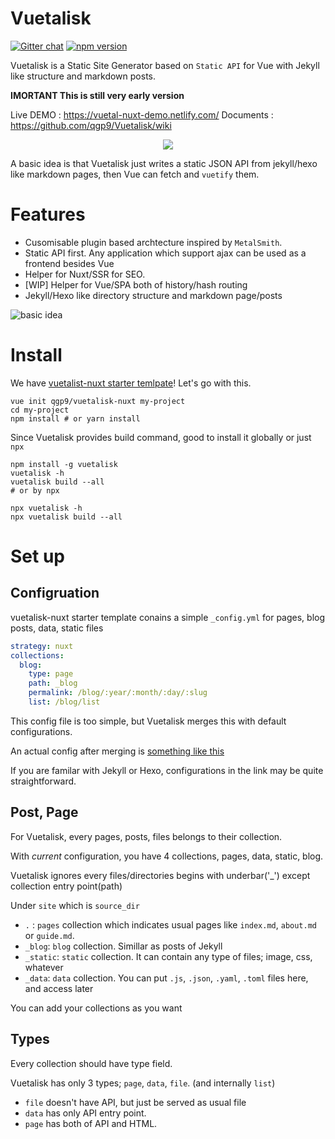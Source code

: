 # Vuetalisk
[![Gitter chat](https://badges.gitter.im/qgp9/Vuetalisk.png)](https://gitter.im/qgp9/Vuetalisk)
[![npm version](https://badge.fury.io/js/vuetalisk.svg)](https://badge.fury.io/js/vuetalisk)

Vuetalisk is a Static Site Generator based on `Static API` for  Vue with Jekyll like structure and markdown posts.

**IMORTANT This is still very early version**

Live DEMO : https://vuetal-nuxt-demo.netlify.com/
Documents : https://github.com/qgp9/Vuetalisk/wiki

<p align="center"> <img src="http://i.imgur.com/3QUaAyo.png"> </p>

A basic idea is that Vuetalisk just writes a static JSON API from jekyll/hexo like markdown pages,
then Vue can fetch and `vuetify` them.

# Features
* Cusomisable plugin based archtecture inspired by `MetalSmith`.
* Static API first. Any application which support ajax can be used as a frontend besides Vue
* Helper for Nuxt/SSR for SEO.
* [WIP] Helper for Vue/SPA both of history/hash routing
* Jekyll/Hexo like directory structure and markdown page/posts 

![basic idea](http://i.imgur.com/VxE4bG4.png)


# Install

We have [vuetalist-nuxt starter temlpate](https://github.com/qgp9/vuetalisk-nuxt)! Let's go with this.

```
vue init qgp9/vuetalisk-nuxt my-project
cd my-project
npm install # or yarn install
```

Since Vuetalisk provides build command, good to install it globally or just `npx`
```
npm install -g vuetalisk
vuetalisk -h
vuetalisk build --all
# or by npx

npx vuetalisk -h
npx vuetalisk build --all
```

# Set up

## Configruation
vuetalisk-nuxt starter template conains a simple `_config.yml` for pages, blog posts, data, static files
```yaml
strategy: nuxt
collections:
  blog:
    type: page
    path: _blog
    permalink: /blog/:year/:month/:day/:slug
    list: /blog/list
```
This config file is too simple, but Vuetalisk merges this with default configurations.

An actual config after merging is [something like this](https://gist.github.com/qgp9/75e59b3ca54f061e61d6512d64766f74)

If you are familar with Jekyll or Hexo, configurations in the link may be quite straightforward.

## Post, Page
For Vuetalisk, every pages, posts, files belongs to their collection.

With *current* configuration, you have 4 collections, pages, data, static, blog.

Vuetalisk ignores every files/directories begins with underbar('_') except collection entry point(path)

Under `site` which is `source_dir`
* `.` : `pages` collection which indicates usual pages like `index.md`, `about.md` or `guide.md`. 
* `_blog`: `blog` collection. Simillar as posts of Jekyll
* `_static`: `static` collection. It can contain any type of files; image, css, whatever
* `_data`: `data` collection. You can put `.js`, `.json`, `.yaml`, `.toml` files here, and access later

You can add your collections as you want

## Types
Every collection should have type field.

Vuetalisk has only 3 types; `page`, `data`, `file`. (and internally `list`)
* `file` doesn't have API, but just be served as usual file
* `data` has only API entry point.
* `page` has both of API and HTML.
